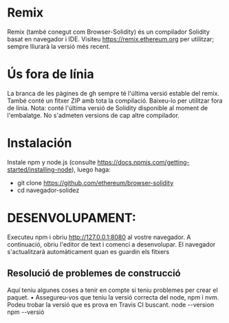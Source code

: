 # Remix
Remix (també conegut com Browser-Solidity) és un compilador Solidity basat en navegador i IDE.
Visiteu https://remix.ethereum.org per utilitzar; sempre lliurarà la versió més recent.

# Ús fora de línia
La branca de les pàgines de gh sempre té l'última versió estable del remix. També conté un fitxer ZIP amb tota la compilació. Baixeu-lo per utilitzar fora de línia.
Nota: conté l'última versió de Solidity disponible al moment de l'embalatge. No s'admeten versions de cap altre compilador.  

# **Instalación**
Instale npm y node.js (consulte https://docs.npmjs.com/getting-started/installing-node), luego haga:
+ git clone https://github.com/ethereum/browser-solidity
+ cd navegador-solidez


# DESENVOLUPAMENT:
Executeu npm i obriu http://127.0.0.1:8080 al vostre navegador.
A continuació, obriu l'editor de text i comenci a desenvolupar. El navegador s'actualitzarà automàticament quan es guardin els fitxers
## Resolució de problemes de construcció
Aquí teniu algunes coses a tenir en compte si teniu problemes per crear el paquet.
• Assegureu-vos que teniu la versió correcta del node, npm i nvm. Podeu trobar la versió que es prova en Travis CI buscant.
node --version
npm --versió
